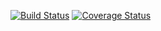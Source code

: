 
[![Build Status](https://travis-ci.org/akhikolla/testUBSAN.svg?branch=master)](https://travis-ci.org/akhikolla/testUBSAN) [![Coverage Status](https://coveralls.io/repos/github/akhikolla/testUBSAN/badge.svg)](https://coveralls.io/github/akhikolla/testUBSAN)


